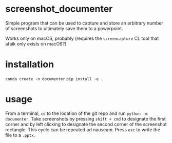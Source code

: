 # screenshot_documenter

Simple program that can be used to capture and store an arbitrary number of screenshots to ultimately save them
to a powerpoint.

Works only on macOS, probably (requires the `screencapture` CL tool that afaik only exists on macOS?)

# installation

`conda create -n documenter`
`pip install -e .`

# usage

From a terminal, `cd` to the location of the git repo and run `python -m documenter`. Take screenshots by pressing `shift + cmd` to designate the first corner and by left clicking to designate the second corner of the screenshot rectangle.
This cycle can be repeated ad nauseam. Press `esc` to write the file to a `.pptx`.
